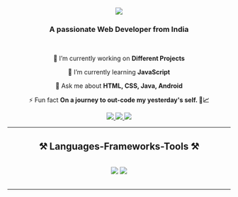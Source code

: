 <h1 align="center">
    <img src="https://readme-typing-svg.herokuapp.com/?font=Overpass&color=B042FF&size=35&center=true&vCenter=true&width=500&height=70&duration=4000&lines=Hi+There!+👋;+I'm+Raseeca+Kashelkar!;+I'm+a+Developer;+I'm+a+Student;+I'm+a+Continuous+Learner;+I'm+a+Tech-Blogger;+I'm+a+Problem-Solver;+I'm+a+Dedicated+Teammate;" />
</h1>

<h3 align="center">A passionate Web Developer from India</h3>

<br/>

<div align="center">
 
 🔭 I’m currently working on **Different Projects**
 
 🌱 I’m currently learning **JavaScript**

💬 Ask me about **HTML, CSS, Java, Android**

⚡ Fun fact **On a journey to out-code my yesterday's self. 🌟📈**

 </div>
 
<div align="center"> 
  <a href="mailto:raseecakashelkar163@gmail.com">
    <img src="https://img.shields.io/badge/Gmail-333333?style=for-the-badge&logo=gmail&logoColor=red" />
  </a>
  <a href="https://in.linkedin.com/in/raseeca-kashelkar-47a8a9246" target="_blank">
    <img src="https://img.shields.io/badge/LinkedIn-0077B5?style=for-the-badge&logo=linkedin&logoColor=white" target="_blank" />
  </a>
  <a href="https://github.com/ItsMeRaseeca" target="_blank">
     <img src="https://img.shields.io/badge/Portfolio-FF5722?style=for-the-badge&logo=todoist&logoColor=white" target="_blank" /> <!-- sqlite, safari, google-chrome are other good icon options -->
  </a>
</div>

 <hr/>
 
<h2 align="center">⚒️ Languages-Frameworks-Tools ⚒️</h2>
<br/>
<div align="center">
    <img src="https://skillicons.dev/icons?i=html,css,bootstrap,javascript,java" />
    <img src="https://skillicons.dev/icons?i=r,androidstudio,firebase,mongodb,c,cpp,mysql" /><br>
</div>

<br/>
<hr/>
